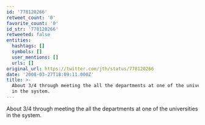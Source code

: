 ```yaml
---
id: '778120266'
retweet_count: '0'
favorite_count: '0'
id_str: '778120266'
retweeted: false
entities:
  hashtags: []
  symbols: []
  user_mentions: []
  urls: []
original_url: https://twitter.com/jth/status/778120266
date: '2008-03-27T18:09:11.000Z'
title: >-
  About 3/4 through meeting the all the departments at one of the universities
  in the system.
---
```


About 3/4 through meeting the all the departments at one of the universities in the system.